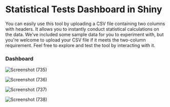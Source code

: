 # Statistical Tests Dashboard in Shiny

You can easily use this tool by uploading a CSV file containing two columns with headers. It allows you to instantly conduct statistical calculations on the data. We've included some sample data for you to experiment with, but you're welcome to upload your CSV file if it meets the two-column requirement. Feel free to explore and test the tool by interacting with it.

### Dashboard 






![Screenshot (735)](https://github.com/Divyjoshi/Hypothesis-R-Shiny-Dashboard/assets/75930738/509f2339-32a3-42b4-81fb-1393d249a2f6)



![Screenshot (736)](https://github.com/Divyjoshi/Hypothesis-R-Shiny-Dashboard/assets/75930738/d8983424-92ea-4b35-b561-84572450b30d)




![Screenshot (737)](https://github.com/Divyjoshi/Hypothesis-R-Shiny-Dashboard/assets/75930738/73fa8e6d-6fb0-441a-8e1d-370d32570a58)




![Screenshot (738)](https://github.com/Divyjoshi/Hypothesis-R-Shiny-Dashboard/assets/75930738/08767bd5-d4a5-43fe-a2fd-459570aa6fe7)








